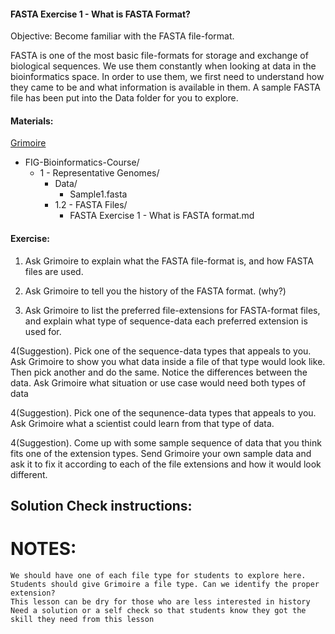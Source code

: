 #### FASTA Exercise 1 - What is FASTA Format?

Objective: Become familiar with the FASTA file-format. 

FASTA is one of the most basic file-formats for storage and exchange of biological sequences. We use them constantly when looking at data in the bioinformatics space. In order to use them, we first need to understand how they came to be and what information is available in them. A sample FASTA file has been put into the Data folder for you to explore. 

#### Materials: 

[Grimoire](https://chat.openai.com/g/g-n7Rs0IK86-grimoire)

* FIG-Bioinformatics-Course/
    * 1 - Representative Genomes/
        * Data/
            * Sample1.fasta
        * 1.2 - FASTA Files/
            * FASTA Exercise 1 - What is FASTA format.md


#### Exercise: 

1. Ask Grimoire to explain what the FASTA file-format is, and how FASTA files are used.

2. Ask Grimoire to tell you the history of the FASTA format. (why?)

3. Ask Grimoire to list the preferred file-extensions for FASTA-format files, and explain what type of sequence-data each preferred extension is used for.

4(Suggestion). Pick one of the sequence-data types that appeals to you. Ask Grimoire to show you what data inside a file of that type would look like. Then pick another and do the same. Notice the differences between the data. 
    Ask Grimoire what situation or use case would need both types of data

4(Suggestion). Pick one of the sequnence-data types that appeals to you.  Ask Grimoire what a scientist could learn from that type of data. 

4(Suggestion). Come up with some sample sequence of data that you think fits one of the extension types. Send Grimoire your own sample data and ask it to fix it according to each of the file extensions and how it would look different. 

## Solution Check instructions:


# NOTES:
    We should have one of each file type for students to explore here. 
    Students should give Grimoire a file type. Can we identify the proper extension?
    This lesson can be dry for those who are less interested in history
    Need a solution or a self check so that students know they got the skill they need from this lesson
    